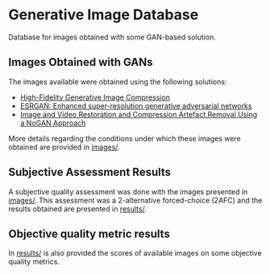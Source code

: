 # Generative Image Database
Database for images obtained with some GAN-based solution. 


## Images Obtained with GANs
The images available were obtained using the following solutions: 
- [High-Fidelity Generative Image Compression](https://hific.github.io/)
- [ESRGAN: Enhanced super-resolution generative adversarial networks](https://github.com/xinntao/ESRGAN)
- [Image and Video Restoration and Compression Artefact Removal Using a NoGAN Approach](https://dl.acm.org/doi/abs/10.1145/3394171.3414451)

More details regarding the conditions under which these images were obtained are provided in [images/](/images).

## Subjective Assessment Results 
A subjective quality assessment was done with the images presented in [images/](/images). This assessment was a 2-alternative forced-choice (2AFC) and the results obtained are presented in [results/](/results). 

## Objective quality metric results
In [results/](/results) is also provided the scores of available images on some objective quality metrics.
